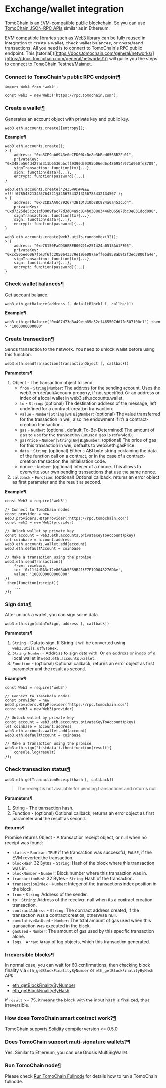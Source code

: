 # Exchange/wallet integration

TomoChain is an EVM-compatible public blockchain. So you can use [TomoChain JSON-RPC APIs](https://apidocs.tomochain.com/#tomochain-apis-json-rpc) similar as in Ethereum.

EVM compatible libraries such as [Web3 library](https://web3js.readthedocs.io/) can be fully reused in integration to create a wallet, check wallet balances, or create/send transactions. All you need is to connect to TomoChain's RPC public endpoint. This \[tutorial\]\([https://docs.tomochain.com/general/networks/](https://docs.tomochain.com/general/networks/)\) will guide you the steps to connect to TomoChain Testnet/Mainnet.

### Connect to TomoChain's public RPC endpoint[¶](https://docs.tomochain.com/developers/integrations/#connect-to-tomochain-nodes) <a id="connect-to-tomochain-nodes"></a>

```text
import Web3 from 'web3';

const web3 = new Web3('https://rpc.tomochain.com');
```

### Create a wallet[¶](https://docs.tomochain.com/developers/integrations/#create-wallet) <a id="create-wallet"></a>

Generates an account object with private key and public key.

```text
web3.eth.accounts.create([entropy]);
```

**Example¶**

```text
web3.eth.accounts.create();
> {
    address: "0xb8CE9ab6943e0eCED004cDe8e3bBed6568B2Fa01",
    privateKey: "0x348ce564d427a3311b6536bbcff9390d69395b06ed6c486954e971d960fe8709",
    signTransaction: function(tx){...},
    sign: function(data){...},
    encrypt: function(password){...}
}

web3.eth.accounts.create('2435@#@#@±±±±!!!!678543213456764321§34567543213456785432134567');
> {
    address: "0xF2CD2AA0c7926743B1D4310b2BC984a0a453c3d4",
    privateKey: "0xd7325de5c2c1cf0009fac77d3d04a9c004b038883446b065871bc3e831dcd098",
    signTransaction: function(tx){...},
    sign: function(data){...},
    encrypt: function(password){...}
}

web3.eth.accounts.create(web3.utils.randomHex(32));
> {
    address: "0xe78150FaCD36E8EB00291e251424a0515AA1FF05",
    privateKey: "0xcc505ee6067fba3f6fc2050643379e190e087aeffe5d958ab9f2f3ed3800fa4e",
    signTransaction: function(tx){...},
    sign: function(data){...},
    encrypt: function(password){...}
}
```

### Check wallet balances[¶](https://docs.tomochain.com/developers/integrations/#wallet-balances) <a id="wallet-balances"></a>

Get account balance.

```text
web3.eth.getBalance(address [, defaultBlock] [, callback])
```

**Example¶**

```text
web3.eth.getBalance("0x407d73d8a49eeb85d32cf465507dd71d507100c1").then(console.log);
> "1000000000000"
```

### Create transaction[¶](https://docs.tomochain.com/developers/integrations/#create-transaction) <a id="create-transaction"></a>

Sends transaction to the network. You need to unlock wallet before using this function.

```text
web3.eth.sendTransaction(transactionObject [, callback])
```

**Parameters¶**

1. Object - The transaction object to send:
   * `from` - `String|Number`: The address for the sending account. Uses the web3.eth.defaultAccount property, if not specified. Or an address or index of a local wallet in web3.eth.accounts.wallet.
   * `to` - `String`: \(optional\) The destination address of the message, left undefined for a contract-creation transaction.
   * `value` - `Number|String|BN|BigNumber`: \(optional\) The value transferred for the transaction in wei, also the endowment if it’s a contract-creation transaction.
   * `gas` - `Number`: \(optional, default: To-Be-Determined\) The amount of gas to use for the transaction \(unused gas is refunded\).
   * `gasPrice` - `Number|String|BN|BigNumber`: \(optional\) The price of gas for this transaction in wei, defaults to web3.eth.gasPrice.
   * `data` - `String`: \(optional\) Either a ABI byte string containing the data of the function call on a contract, or in the case of a contract-creation transaction the initialisation code.
   * nonce - `Number`: \(optional\) Integer of a nonce. This allows to overwrite your own pending transactions that use the same nonce.
2. `callback` - `Function`: \(optional\) Optional callback, returns an error object as first parameter and the result as second.

**Example¶**

```text
const Web3 = require('web3')

// Connect to TomoChain nodes
const provider = new Web3.providers.HttpProvider('https://rpc.tomochain.com')
const web3 = new Web3(provider)

// Unlock wallet by private key
const account = web3.eth.accounts.privateKeyToAccount(pkey)
let coinbase = account.address
web3.eth.accounts.wallet.add(account)
web3.eth.defaultAccount = coinbase

// Make a transaction using the promise
web3.eth.sendTransaction({
    from: coinbase,
    to: '0x11f4d0A3c12e86B4b5F39B213F7E19D048276DAe',
    value: '1000000000000000'
})
.then(function(receipt){
    ...
});
```

### Sign data[¶](https://docs.tomochain.com/developers/integrations/#sign-data) <a id="sign-data"></a>

After unlock a wallet, you can sign some data

```text
web3.eth.sign(dataToSign, address [, callback])
```

**Parameters¶**

1. `String` - Data to sign. If String it will be converted using `web3.utils.utf8ToHex`.
2. `String|Number` - Address to sign data with. Or an address or index of a local wallet in `web3.eth.accounts.wallet`.
3. `Function` - \(optional\) Optional callback, returns an error object as first parameter and the result as second.

**Example¶**

```text
const Web3 = require('web3')

// Connect to TomoChain nodes
const provider = new Web3.providers.HttpProvider('https://rpc.tomochain.com')
const web3 = new Web3(provider)

// Unlock wallet by private key
const account = web3.eth.accounts.privateKeyToAccount(pkey)
let coinbase = account.address
web3.eth.accounts.wallet.add(account)
web3.eth.defaultAccount = coinbase

// Make a transaction using the promise
web3.eth.sign('testdata').then(function(result){
    console.log(result)
});
```

### Check transaction status[¶](https://docs.tomochain.com/developers/integrations/#check-transaction-status) <a id="check-transaction-status"></a>

```text
web3.eth.getTransactionReceipt(hash [, callback])
```

> The receipt is not available for pending transactions and returns null.

**Parameters¶**

1. String - The transaction hash.
2. Function - \(optional\) Optional callback, returns an error object as first parameter and the result as second.

**Returns¶**

Promise returns Object - A transaction receipt object, or null when no receipt was found:

* `status` - `Boolean`: `TRUE` if the transaction was successful, `FALSE`, if the EVM reverted the transaction.
* `blockHash` 32 Bytes - `String`: Hash of the block where this transaction was in.
* `blockNumber` - `Number`: Block number where this transaction was in.
* `transactionHash` 32 Bytes - `String`: Hash of the transaction.
* `transactionIndex` - `Number`: Integer of the transactions index position in the block.
* `from` - `String`: Address of the sender.
* `to` - `String`: Address of the receiver. null when its a contract creation transaction.
* `contractAddress` - `String`: The contract address created, if the transaction was a contract creation, otherwise null.
* `cumulativeGasUsed` - `Number`: The total amount of gas used when this transaction was executed in the block.
* `gasUsed` - `Number`: The amount of gas used by this specific transaction alone.
* `logs` - `Array`: Array of log objects, which this transaction generated.

### Irreversible blocks[¶](https://docs.tomochain.com/developers/integrations/#irreversible-blocks) <a id="irreversible-blocks"></a>

In normal case, you can wait for 60 confirmations, then checking block finality via `eth_getBlockFinalityByNumber` or `eth_getBlockFinalityByHash` API:

* [eth\_getBlockFinalityByNumber](https://apidocs.tomochain.com/#eth_getblockfinalitybynumber)
* [eth\_getBlockFinalityByHash](https://apidocs.tomochain.com/#eth_getblockFinalitybyhash)

If `result` &gt;= 75, it means the block with the input hash is finalized, thus irreversible.

### How does TomoChain smart contract work?[¶](https://docs.tomochain.com/developers/integrations/#how-does-tomochain-smart-contract-work) <a id="how-does-tomochain-smart-contract-work"></a>

TomoChain supports Solidity compiler version &lt;= 0.5.0

### Does TomoChain support muti-signature wallets?[¶](https://docs.tomochain.com/developers/integrations/#possible-to-create-muti-signature-wallet) <a id="possible-to-create-muti-signature-wallet"></a>

Yes. Similar to Ethereum, you can use Gnosis MultiSigWallet.

### Run TomoChain node[¶](https://docs.tomochain.com/developers/integrations/#run-tomochain-node) <a id="run-tomochain-node"></a>

Please check [Run TomoChain Fullnode](https://docs.tomochain.com/masternode/requirements/) for details how to run a TomoChain fullnode.

